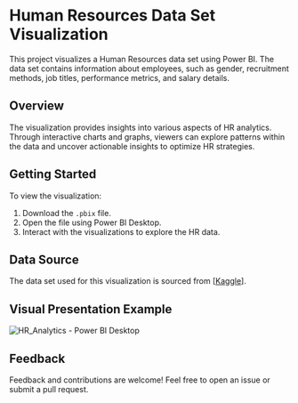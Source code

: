 # Human Resources Data Set Visualization

This project visualizes a Human Resources data set using Power BI. The data set contains information about employees, such as gender, recruitment methods, job titles, performance metrics, and salary details.

## Overview

The visualization provides insights into various aspects of HR analytics. Through interactive charts and graphs, viewers can explore patterns within the data and uncover actionable insights to optimize HR strategies.

## Getting Started

To view the visualization:
1. Download the `.pbix` file.
2. Open the file using Power BI Desktop.
3. Interact with the visualizations to explore the HR data.

## Data Source

The data set used for this visualization is sourced from [[Kaggle](https://www.kaggle.com/datasets/rhuebner/human-resources-data-set/data)].

## Visual Presentation Example

![HR_Analytics - Power BI Desktop ](https://github.com/MariaAma/DataVisualizationPowerBi_HRAnalytics/assets/79280783/ec99af87-adef-43b9-87a9-ac674713ebe4)


## Feedback

Feedback and contributions are welcome! Feel free to open an issue or submit a pull request.
